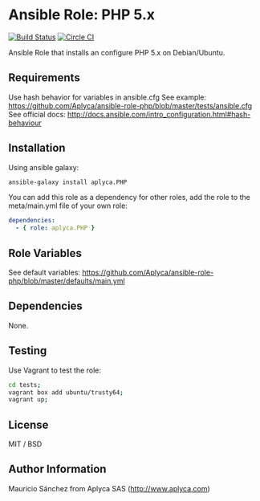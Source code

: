 # Ansible Role: PHP 5.x

[![Build Status](https://travis-ci.org/Aplyca/ansible-role-php.svg?branch=master)](https://travis-ci.org/Aplyca/ansible-role-php)
[![Circle CI](https://circleci.com/gh/Aplyca/ansible-role-php.svg?style=svg)](https://circleci.com/gh/Aplyca/ansible-role-php)

Ansible Role that installs an configure PHP 5.x on Debian/Ubuntu.

## Requirements

Use hash behavior for variables in ansible.cfg
See example: https://github.com/Aplyca/ansible-role-php/blob/master/tests/ansible.cfg
See official docs: http://docs.ansible.com/intro_configuration.html#hash-behaviour

## Installation

Using ansible galaxy:
```bash
ansible-galaxy install aplyca.PHP
```
You can add this role as a dependency for other roles, add the role to the meta/main.yml file of your own role:
```yaml
dependencies:
  - { role: aplyca.PHP }
```

## Role Variables

See default variables: https://github.com/Aplyca/ansible-role-php/blob/master/defaults/main.yml

## Dependencies

None.

## Testing

Use Vagrant to test the role:

```bash
cd tests;
vagrant box add ubuntu/trusty64;
vagrant up;
```

## License

MIT / BSD

## Author Information

Mauricio Sánchez from Aplyca SAS (http://www.aplyca.com)
